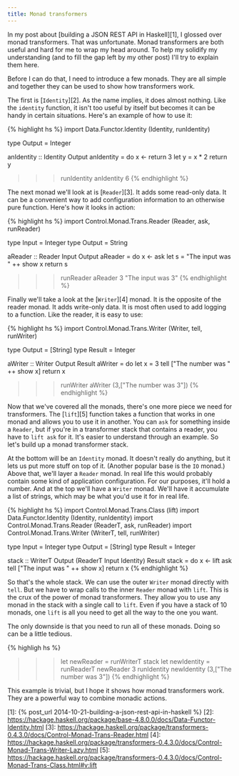 ```yaml
---
title: Monad transformers
---
```


In my post about [building a JSON REST API in Haskell][1], I glossed
over monad transformers. That was unfortunate. Monad transformers
are both useful and hard for me to wrap my head around. To help my
solidify my understanding (and to fill the gap left by my other
post) I'll try to explain them here.

Before I can do that, I need to introduce a few monads. They are
all simple and together they can be used to show how transformers
work.

The first is [`Identity`][2]. As the name implies, it does almost
nothing. Like the `identity` function, it isn't too useful by itself
but becomes it can be handy in certain situations. Here's an example
of how to use it:

{% highlight hs %}
import Data.Functor.Identity (Identity, runIdentity)

type Output = Integer

anIdentity :: Identity Output
anIdentity = do
    x <- return 3
    let y = x * 2
    return y

>>> runIdentity anIdentity
6
{% endhighlight %}

The next monad we'll look at is [`Reader`][3]. It adds some read-only
data. It can be a convenient way to add configuration information
to an otherwise pure function. Here's how it looks in action:

{% highlight hs %}
import Control.Monad.Trans.Reader (Reader, ask, runReader)

type Input = Integer
type Output = String

aReader :: Reader Input Output
aReader = do
    x <- ask
    let s = "The input was " ++ show x
    return s

>>> runReader aReader 3
"The input was 3"
{% endhighlight %}

Finally we'll take a look at the [`Writer`][4] monad. It is the
opposite of the reader monad. It adds write-only data. It is most
often used to add logging to a function. Like the reader, it is
easy to use:

{% highlight hs %}
import Control.Monad.Trans.Writer (Writer, tell, runWriter)

type Output = [String]
type Result = Integer

aWriter :: Writer Output Result
aWriter = do
    let x = 3
    tell ["The number was " ++ show x]
    return x

>>> runWriter aWriter
(3,["The number was 3"])
{% endhighlight %}

Now that we've covered all the monads, there's one more piece we
need for transformers. The [`lift`][5] function takes a function
that works in one monad and allows you to use it in another. You
can `ask` for something inside a `Reader`, but if you're in a
transformer stack that contains a reader, you have to `lift ask`
for it. It's easier to understand through an example. So let's build
up a monad transformer stack.

At the bottom will be an `Identity` monad. It doesn't really do
anything, but it lets us put more stuff on top of it. (Another
popular base is the `IO` monad.) Above that, we'll layer a `Reader`
monad. In real life this would probably contain some kind of
application configuration. For our purposes, it'll hold a number.
And at the top we'll have a `Writer` monad. We'll have it accumulate
a list of strings, which may be what you'd use it for in real life.

{% highlight hs %}
import Control.Monad.Trans.Class (lift)
import Data.Functor.Identity (Identity, runIdentity)
import Control.Monad.Trans.Reader (ReaderT, ask, runReader)
import Control.Monad.Trans.Writer (WriterT, tell, runWriter)

type Input = Integer
type Output = [String]
type Result = Integer

stack :: WriterT Output (ReaderT Input Identity) Result
stack = do
    x <- lift ask
    tell ["The input was " ++ show x]
    return x
{% endhighlight %}

So that's the whole stack. We can use the outer `Writer` monad
directly with `tell`. But we have to wrap calls to the inner `Reader`
monad with `lift`. This is the crux of the power of monad transformers.
They allow you to use any monad in the stack with a single call to
`lift`. Even if you have a stack of 10 monads, one `lift` is all
you need to get all the way to the one you want.

The only downside is that you need to run all of these monads. Doing
so can be a little tedious.

{% highligh hs %}
>>> let newReader = runWriterT stack
>>> let newIdentity = runReaderT newReader 3
>>> runIdentity newIdentity
(3,["The number was 3"])
{% endhighlight %}

This example is trivial, but I hope it shows how monad transformers
work. They are a powerful way to combine monadic actions.

[1]: {% post_url 2014-10-21-building-a-json-rest-api-in-haskell %}
[2]: https://hackage.haskell.org/package/base-4.8.0.0/docs/Data-Functor-Identity.html
[3]: https://hackage.haskell.org/package/transformers-0.4.3.0/docs/Control-Monad-Trans-Reader.html
[4]: https://hackage.haskell.org/package/transformers-0.4.3.0/docs/Control-Monad-Trans-Writer-Lazy.html
[5]: https://hackage.haskell.org/package/transformers-0.4.3.0/docs/Control-Monad-Trans-Class.html#v:lift

